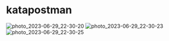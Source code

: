 # katapostman
![photo_2023-06-29_22-30-20](https://github.com/ultimatulny/katapostman/assets/31167599/fafbf473-64a3-45a6-8c4d-b6e40032d370)
![photo_2023-06-29_22-30-23](https://github.com/ultimatulny/katapostman/assets/31167599/6b4320c2-dd4e-415f-ba70-afda2efb45de)
![photo_2023-06-29_22-30-25](https://github.com/ultimatulny/katapostman/assets/31167599/268699de-da69-423e-8b29-d46288c9d949)

